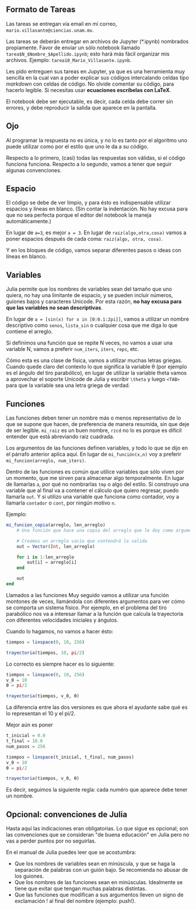## Formato de Tareas

Las tareas se entregan vía email en mi correo, `mario.villasante@ciencias.unam.mx`.

Las tareas se deberán entregar en archivos de Jupyter (\*.ipynb) nombrados propiamente. Favor de enviar un sólo notebook llamado 
`tarea$N_$Nombre_$Apellido.ipynb`; esto hará más fácil organizar mis archivos. Ejemplo: `tarea10_Mario_Villasante.ipynb`.

Les pido entreguen sus tareas en Jupyter, ya que es una herramienta muy sencilla en la cual van a poder explicar sus códigos intercalando 
celdas tipo *markdown* con celdas de código. No olvide comentar su código, para hacerlo legible. Si necesitas usar **ecuaciones escríbelas con LaTeX**.

El notebook debe ser ejecutable, es decir, cada celda debe correr sin errores, y debe reproducir la salida que aparece en la pantalla.

## Ojo

Al programar la respuesta no es única, y no lo es tanto por el algoritmo uno puede utilizar como por el estilo que uno le da a su código.

Respecto a lo primero, (casi) todas las respuestas son válidas, si el código funciona funciona. Respecto a lo segundo, vamos a tener que seguir algunas convenciones.

## Espacio
El código se debe de ver limpio, y para ésto es indispensable utilizar espacios y líneas en blanco. (Sin contar la indentación. No hay excusa para que no sea perfecta porque el editor del notebook la maneja automáticamente.)

En lugar de `a=3`, es mejor `a = 3`. En lugar de `raiz(algo,otra,cosa)` vamos a poner espacios después de cada coma: `raiz(algo, otra, cosa)`.

Y en los bloques de código, vamos separar diferentes pasos o ideas con líneas en blanco.

## Variables
Julia permite que los nombres de variables sean del tamaño que uno quiera, no hay una limitante de espacio, y se pueden incluir números, guiones bajos y caracteres Unicode. Por esta razón, **no hay excusa para que las variables no sean descriptivas**.

En lugar de `a = [sin(x) for x in [0:0.1:2pi]]`, vamos a utilizar un nombre descriptivo como `senos`, `lista_sin` o cualquier cosa que me diga lo que contiene el arreglo.

Si definimos una función que se repite N veces, no vamos a usar una variable N, vamos a preferir `num_iters`, `iters`, `reps`, etc.

Cómo esta es una clase de física, vamos a utilizar muchas letras griegas. Cuando quede claro del contexto lo que significa la variable &theta; (por ejemplo es el ángulo del tiro parabólico), en lugar de utilizar la variable theta vamos a aprovechar el soporte Unicode de Julia y escribir `\theta` y luego `<TAB>` para que la variable sea una letra griega de verdad.

## Funciones
Las funciones deben tener un nombre más o menos representativo de lo que se supone que hacen, de preferencia de manera resumida, sin que deje de ser legible. `mi_raiz` es un buen nombre, `rzcd` no lo es porque es difícil entender que está abreviando raiz cuadrada.

Los argumentos de las funciones definen variables, y todo lo que se dijo en el párrafo anterior aplica aquí. En lugar de `mi_función(x,n)` voy a preferir `mi_funcion(arreglo, num_iters)`.

Dentro de las funciones es común que utilice variables que sólo viven por un momento, que me sirven para almacenar algo temporalmente. En lugar de llamarlas `a`, por qué no nombrarlas `tmp` o algo del estilo. Sí construyo una variable que al final va a contener el cálculo que quiero regresar, puedo llamarla `out`. Y si utilizo una variable que funciona como contador, voy a llamarla  `contador` o `cont`, por ningún motivo `n`.

Ejemplo:
```julia
mi_funcion_copia(arreglo, len_arreglo)
    # Una función que hace una copia del arreglo que le doy como argumento

    # Creamos un arreglo vacío que contendrá la salida
    out = Vector(Int, len_arreglo)

    for i in 1:len_arreglo
        out[i] = arreglo[i]
    end

    out
end
```
Llamados a las funciones
Muy seguido vamos a utilizar una función montones de veces, llamándola con diferentes argumentos para ver cómo se comporta un sistema físico. Por ejemplo, en el problema del tiro parabólico nos va a interesar llamar a la función que calcula la trayectoria con diferentes velocidades iniciales y ángulos.

Cuando lo hagamos, no vamos a hacer ésto:
```julia
tiempos = linspace(0, 10, 256)

trayectoria(tiempos, 10, pi/2)
```
Lo correcto es siempre hacer es lo siguiente:
```julia
tiempos = linspace(0, 10, 256)
v_0 = 10
θ = pi/2

trayectoria(tiempos, v_0, θ)
```

La diferencia entre las dos versiones es que ahora el ayudante sabe qué es lo representan el 10 y el pi/2.

Mejor aún es poner
```julia
t_inicial = 0.0
t_final = 10.0
num_pasos = 256

tiempos = linspace(t_inicial, t_final, num_pasos)
v_0 = 10
θ = pi/2

trayectoria(tiempos, v_0, θ)
```
Es decir, seguimos la siguiente regla: cada numéro que aparece debe tener un nombre.

## Opcional: convenciones de Julia
Hasta aquí las indicaciones eran obligatorias. Lo que sigue es opcional; son las convenciones que se consideran "de buena educación" en Julia pero no vas a perder puntos por no seguirlas.

En el manual de Julia puedes leer que se acostumbra:

- Que los nombres de variables sean en minúscula, y que se haga la separación de palabras con un guión bajo. Se recomienda no abusar de los guiones.
- Que los nombres de las funciones sean en minúsculas. Idealmente se tiene que evitar que tengan muchas palabras distintas.
- Que las funciones que modifican a sus argumentos lleven un signo de exclamación ! al final del nombre (ejemplo: push!).
